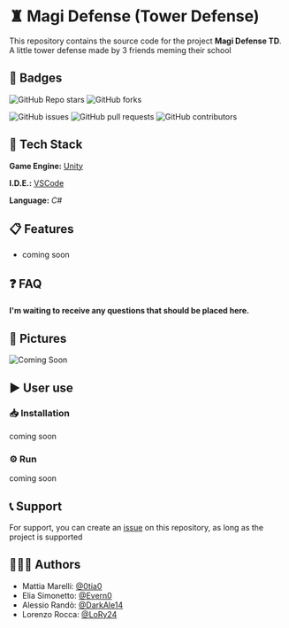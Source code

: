 #	♜ Magi Defense (Tower Defense)

This repository contains the source code for the project **Magi Defense TD**. A little tower defense made by 3 friends meming their school

## 🔰 Badges

![GitHub Repo stars](https://img.shields.io/github/stars/0tia0/Magi-Defense-TD?style=social) ![GitHub forks](https://img.shields.io/github/forks/0tia0/Magi-Defense-TD?style=social)  

![GitHub issues](https://img.shields.io/github/issues/0tia0/Magi-Defense-TD) ![GitHub pull requests](https://img.shields.io/github/issues-pr/0tia0/Magi-Defense-TD) ![GitHub contributors](https://img.shields.io/github/contributors/0tia0/Magi-Defense-TD)

## 👾 Tech Stack

**Game Engine:** [Unity](https://unity.com/)

**I.D.E.:** [VSCode](https://code.visualstudio.com/)

**Language:** *C#*

## 📋 Features

- coming soon

## ❓ FAQ

#### I'm waiting to receive any questions that should be placed here.

## 📸 Pictures

![Coming Soon](https://via.placeholder.com/468x300?text=Waiting+till+the+code+is+finished)

## ▶️ User use

### 📥 Installation

coming soon

### ⚙️ Run

coming soon

## 📞 Support 

For support, you can create an [issue](https://github.com/0tia0/Magi-Defense-TD/issues) on this repository, as long as the project is supported

## 👨🏻‍💻 Authors

- Mattia Marelli: [@0tia0](https://www.github.com/0tia0)
- Elia Simonetto: [@Evern0](https://www.github.com/Evern0)
- Alessio Randò: [@DarkAle14](https://www.github.com/DarkAle14)
- Lorenzo Rocca: [@LoRy24](https://www.github.com/LoRy24)
